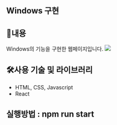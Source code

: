 ## Windows 구현



## 📄내용
Windows의 기능을 구현한 웹페이지입니다.
<img src="https://github.com/hxxbkk/project/assets/106261455/56cac111-2f72-49a9-be68-0bce4cd7163f">


## 🛠사용 기술 및 라이브러리

- HTML, CSS, Javascript
- React


## 실행방법 : npm run start

